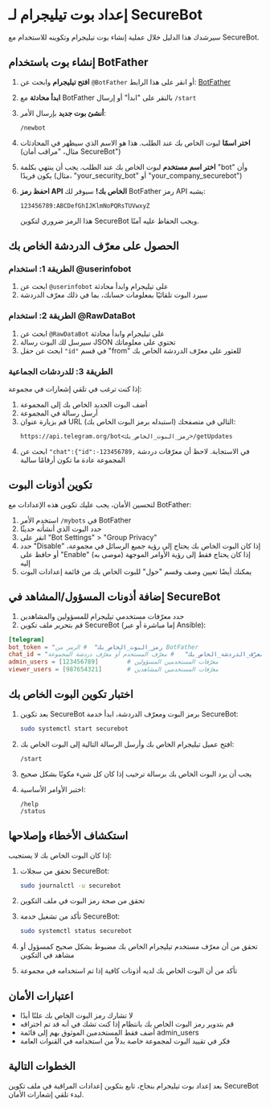 # إعداد بوت تيليجرام لـ SecureBot

سيرشدك هذا الدليل خلال عملية إنشاء بوت تيليجرام وتكوينه للاستخدام مع SecureBot.

## إنشاء بوت باستخدام BotFather

1. **افتح تيليجرام** وابحث عن `@BotFather` أو انقر على هذا الرابط: [BotFather](https://t.me/botfather)

2. **ابدأ محادثة** مع BotFather بالنقر على "ابدأ" أو إرسال `/start`

3. **أنشئ بوت جديد** بإرسال الأمر:
   ```
   /newbot
   ```

4. **اختر اسمًا** لبوت الخاص بك عند الطلب. هذا هو الاسم الذي سيظهر في المحادثات (مثال، "مراقب أمان SecureBot")

5. **اختر اسم مستخدم** لبوت الخاص بك عند الطلب. يجب أن ينتهي بكلمة "bot" وأن يكون فريدًا (مثال، "your_security_bot" أو "your_company_securebot")

6. **احفظ رمز API الخاص بك!** سيوفر لك BotFather رمز API يشبه:
   ```
   123456789:ABCDefGhIJKlmNoPQRsTUVwxyZ
   ```
   هذا الرمز ضروري لتكوين SecureBot ويجب الحفاظ عليه آمنًا.

## الحصول على معرّف الدردشة الخاص بك

### الطريقة 1: استخدام @userinfobot

1. ابحث عن `@userinfobot` على تيليجرام وابدأ محادثة
2. سيرد البوت تلقائيًا بمعلومات حسابك، بما في ذلك معرّف الدردشة

### الطريقة 2: استخدام @RawDataBot

1. ابحث عن `@RawDataBot` على تيليجرام وابدأ محادثة
2. سيرسل لك البوت رسالة JSON تحتوي على معلوماتك
3. ابحث عن حقل `"id"` في قسم "from" للعثور على معرّف الدردشة الخاص بك

### الطريقة 3: للدردشات الجماعية

إذا كنت ترغب في تلقي إشعارات في مجموعة:

1. أضف البوت الجديد الخاص بك إلى المجموعة
2. أرسل رسالة في المجموعة
3. قم بزيارة عنوان URL التالي في متصفحك (استبدله برمز البوت الخاص بك):
   ```
   https://api.telegram.org/bot<رمز_البوت_الخاص_بك>/getUpdates
   ```
4. ابحث عن `"chat":{"id":-123456789,` في الاستجابة. لاحظ أن معرّفات دردشة المجموعة عادة ما تكون أرقامًا سالبة

## تكوين أذونات البوت

لتحسين الأمان، يجب عليك تكوين هذه الإعدادات مع BotFather:

1. استخدم الأمر `/mybots` في BotFather
2. حدد البوت الذي أنشأته حديثًا
3. انقر على "Bot Settings" > "Group Privacy"
4. حدد "Disable" إذا كان البوت الخاص بك يحتاج إلى رؤية جميع الرسائل في مجموعة، أو حافظ على "Enable" (موصى به) إذا كان يحتاج فقط إلى رؤية الأوامر الموجهة إليه
5. يمكنك أيضًا تعيين وصف وقسم "حول" للبوت الخاص بك من قائمة إعدادات البوت

## إضافة أذونات المسؤول/المشاهد في SecureBot

1. حدد معرّفات مستخدمي تيليجرام للمسؤولين والمشاهدين
2. قم بتحرير ملف تكوين SecureBot (إما مباشرة أو عبر Ansible):

```toml
[telegram]
bot_token = "رمز_البوت_الخاص_بك"  # الرمز من BotFather
chat_id = "معرّف_الدردشة_الخاص_بك"   # معرّف المستخدم أو معرّف دردشة المجموعة
admin_users = [123456789]        # معرّفات المستخدمين المسؤولين
viewer_users = [987654321]       # معرّفات المستخدمين المشاهدين
```

## اختبار تكوين البوت الخاص بك

1. بعد تكوين SecureBot برمز البوت ومعرّف الدردشة، ابدأ خدمة SecureBot:
   ```bash
   sudo systemctl start securebot
   ```

2. افتح عميل تيليجرام الخاص بك وأرسل الرسالة التالية إلى البوت الخاص بك:
   ```
   /start
   ```

3. يجب أن يرد البوت الخاص بك برسالة ترحيب إذا كان كل شيء مكونًا بشكل صحيح

4. اختبر الأوامر الأساسية:
   ```
   /help
   /status
   ```

## استكشاف الأخطاء وإصلاحها

إذا كان البوت الخاص بك لا يستجيب:

1. تحقق من سجلات SecureBot:
   ```bash
   sudo journalctl -u securebot
   ```

2. تحقق من صحة رمز البوت في ملف التكوين
   
3. تأكد من تشغيل خدمة SecureBot:
   ```bash
   sudo systemctl status securebot
   ```

4. تحقق من أن معرّف مستخدم تيليجرام الخاص بك مضبوط بشكل صحيح كمسؤول أو مشاهد في التكوين

5. تأكد من أن البوت الخاص بك لديه أذونات كافية إذا تم استخدامه في مجموعة

## اعتبارات الأمان

- لا تشارك رمز البوت الخاص بك علنًا أبدًا
- قم بتدوير رمز البوت الخاص بك بانتظام إذا كنت تشك في أنه قد تم اختراقه
- أضف فقط المستخدمين الموثوق بهم إلى قائمة admin_users
- فكر في تقييد البوت لمجموعة خاصة بدلاً من استخدامه في القنوات العامة

## الخطوات التالية

بعد إعداد بوت تيليجرام بنجاح، تابع بتكوين إعدادات المراقبة في ملف تكوين SecureBot لبدء تلقي إشعارات الأمان.
